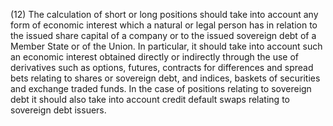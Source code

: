 (12) The calculation of short or long positions should take into account any form of economic interest which a natural or legal person has in relation to the issued share capital of a company or to the issued sovereign debt of a Member State or of the Union. In particular, it should take into account such an economic interest obtained directly or indirectly through the use of derivatives such as options, futures, contracts for differences and spread bets relating to shares or sovereign debt, and indices, baskets of securities and exchange traded funds. In the case of positions relating to sovereign debt it should also take into account credit default swaps relating to sovereign debt issuers.